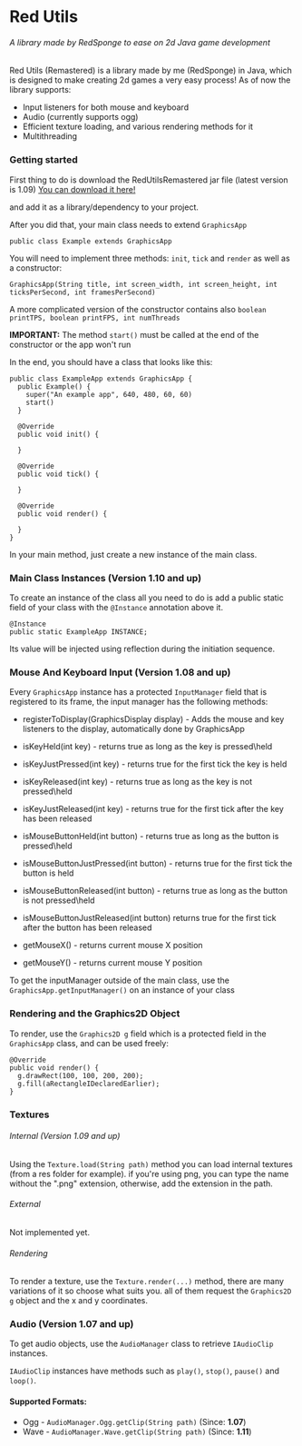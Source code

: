 # Red Utils
###### A library made by RedSponge to ease on 2d Java game development

Red Utils (Remastered) is a library made by me (RedSponge) in Java, which is designed to make creating 2d games a very easy process!
As of now the library supports:

* Input listeners for both mouse and keyboard
* Audio (currently supports ogg)
* Efficient texture loading, and various rendering methods for it
* Multithreading

### Getting started
First thing to do is download the RedUtilsRemastered jar file (latest version is 1.09)
[You can download it here!](https://github.com/RedSponge/RedUtilsRemastered/blob/master/out/1.09/RedUtilsRemastered-1.09v_java8.jar?raw=true)

and add it as a library/dependency to your project.

After you did that, your main class needs to extend `GraphicsApp`

```
public class Example extends GraphicsApp
```

You will need to implement three methods: `init`, `tick` and `render` as well as a constructor:
```
GraphicsApp(String title, int screen_width, int screen_height, int ticksPerSecond, int framesPerSecond)
```
A more complicated version of the constructor contains also `boolean printTPS, boolean printFPS, int numThreads`

**IMPORTANT:** The method `start()` must be called at the end of the constructor or the app won't run

In the end, you should have a class that looks like this:
```
public class ExampleApp extends GraphicsApp {
  public Example() {
    super("An example app", 640, 480, 60, 60)  
    start()
  }
  
  @Override
  public void init() {
  
  }
  
  @Override
  public void tick() {
  
  }
  
  @Override
  public void render() {
  
  }
}
```

In your main method, just create a new instance of the main class.

### Main Class Instances (Version 1.10 and up)

To create an instance of the class all you need to do is add a public static field of your class with the `@Instance` annotation above it.
```
@Instance
public static ExampleApp INSTANCE;
```
Its value will be injected using reflection during the initiation sequence.

### Mouse And Keyboard Input (Version 1.08 and up)

Every `GraphicsApp` instance has a protected `InputManager` field that is registered to its frame, the input manager has the following methods:

*  registerToDisplay(GraphicsDisplay display) - Adds the mouse and key listeners to the display, automatically done by GraphicsApp
  
*  isKeyHeld(int key) - returns true as long as the key is pressed\held
*  isKeyJustPressed(int key) - returns true for the first tick the key is held
*  isKeyReleased(int key) - returns true as long as the key is not pressed\held
*  isKeyJustReleased(int key) - returns true for the first tick after the key has been released
  
*  isMouseButtonHeld(int button) - returns true as long as the button is pressed\held
*  isMouseButtonJustPressed(int button) - returns true for the first tick the button is held
*  isMouseButtonReleased(int button) - returns true as long as the button is not pressed\held
*  isMouseButtonJustReleased(int button) returns true for the first tick after the button has been released
  
*  getMouseX() - returns current mouse X position
*  getMouseY() - returns current mouse Y position

To get the inputManager outside of the main class, use the `GraphicsApp.getInputManager()` on an instance of your class

### Rendering and the Graphics2D Object
To render, use the `Graphics2D g` field which is a protected field in the `GraphicsApp` class, and can be used freely:
```
@Override
public void render() {
  g.drawRect(100, 100, 200, 200);
  g.fill(aRectangleIDeclaredEarlier);
}
```

### Textures

###### Internal (Version 1.09 and up)
Using the `Texture.load(String path)` method you can load internal textures (from a res folder for example). if you're using png, you can type the name without the ".png" extension, otherwise, add the extension in the path.

###### External
Not implemented yet.

###### Rendering
To render a texture, use the `Texture.render(...)` method, there are many variations of it so choose what suits you. all of them request the `Graphics2D g` object and the x and y coordinates.

### Audio (Version 1.07 and up)
To get audio objects, use the  `AudioManager` class to retrieve `IAudioClip` instances.

`IAudioClip` instances have methods such as `play()`, `stop()`, `pause()` and `loop()`.

#### Supported Formats:
* Ogg - `AudioManager.Ogg.getClip(String path)` (Since: **1.07**)
* Wave - `AudioManager.Wave.getClip(String path)` (Since: **1.11**)
